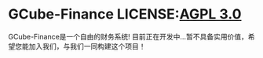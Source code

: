 # GCube-Finance  LICENSE:<a href="https://www.gnu.org/licenses/why-affero-gpl.html">AGPL 3.0</a>
GCube-Finance是一个自由的财务系统!
目前正在开发中...暂不具备实用价值，希望您能加入我们，与我们一同构建这个项目！
